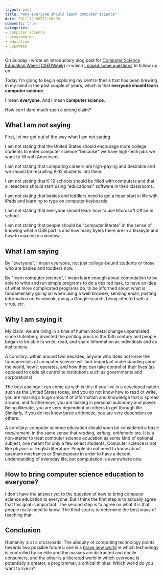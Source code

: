 ```yaml
---
layout: post
title: "Why everyone should learn computer science"
date: 2011-12-09T22:20:00
comments: true
categories:
- computer science
- programming
- education
- CSEdWeek
---
```

On Sunday I wrote an introductory blog post for [Computer Science Education
 Week (CSEDWeek)](http://www.csedweek.org/) in which [I posed some questions](/blog/2011/12/04/why-i-am-writing-this-week-for-csedweek/) to follow up on.

Today I'm going to begin exploring my central thesis that has been brewing in my mind in the past couple of years, which is that **everyone should learn computer science**.

I mean **everyone**. And I mean **computer science**.

How can I dare much such a strong claim?

<!--more-->

## What I am *not* saying

First, let me get out of the way what I am *not* stating.

I am not stating that the United States should encourage more college students to enter computer science "because" we have high-tech jobs we want to fill with Americans.

I am not stating that computing careers are high-paying and desirable and we should be recruiting K-12 students into them.

I am not stating that K-12 schools should be filled with computers and that all teachers should start using "educational" software in their classrooms.

I am not stating that babies and toddlers need to get a head start in life with iPads and learning to type on computer keyboards.

I am not stating that everyone should learn how to use Microsoft Office in school.

I am not stating that people should be "computer literate" in the sense of knowing what a USB port is and how many bytes there are in a terabyte and how to maximize a window.

## What I am saying

By "everyone", I mean everyone, not just college-bound students or those who are babies and toddlers now.

By "learn computer science", I mean learn enough about computation to be able to write and run simple programs to do a desired task, to have an idea of what more complicated programs do, to be informed about what is fundamentally going on when using a web browser, sending email, posting information on Facebook, doing a Google search, being infected with a virus, etc.

## Why I am saying it

My claim: we are living in a time of human societal change unparalleled since Gutenberg invented the printing press in the 15th century and people began to be able to write, read, and share information as individuals and as institutions.

A corollary: within around two decades, anyone who does not know the fundamentals of computer science will lack important understanding about the world, how it operates, and how they can take control of their lives (as opposed to cede all control to institutions such as governments and corporations).

The best analogy I can come up with is this: if you live in a developed nation such as the United States today, and you do not know how to read or write, you are missing a huge amount of information and knowledge that is spread around, and furthermore, you are lacking in personal autonomy and power. Being illiterate, you are very dependent on others to get through life. Similarly, if you do not know basic arithmetic, you are very dependent on others.

A corollary: computer science education should soon be considered a *basic requirement*, in the same sense that *reading, writing, arithmetic* are. It is a non-starter to treat computer science education as some kind of optional subject, one meant for only a few select students. Computer science is not like physics or English literature. People do not need to know about quantum mechanics or Shakespeare in order to have a decent understanding of everyday life, but computation is everywhere now.

## How to bring computer science education to everyone?

I don't have the answer yet to the question of how to bring computer science education to everyone. But I think the first step is to actually agree that this goal is important. The second step is to agree on what it is that people really need to know. The third step is to determine the best ways of teaching that.

## Conclusion

Humanity is at a crossroads. The ubiquity of computing technology points towards two possible futures: one is a [brave new world](http://en.wikipedia.org/wiki/Brave_New_World) in which technology is controlled by an elite and the masses are distracted and docile consumers, and the other is a liberated world in which everyone is potentially a creator, a programmer, a critical thinker. Which world do you want to live in?
